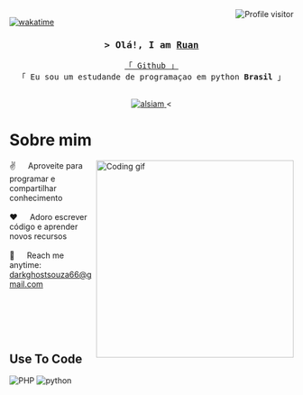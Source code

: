 <!--
<h2 align="center">
  Welcome to Al Siam World!
  <img src="https://media.giphy.com/media/hvRJCLFzcasrR4ia7z/giphy.gif" width="28">
</h2>
-->

<!--
<p align="center">
  <a href="https://github.com/alsiam"><img src="https://readme-typing-svg.herokuapp.com/?lines=Self%20Taught%20Programmer;Front%20End%20Developer;1.5%2B%20years%20of%20coding%20experience;Always%20learning%20new%20things&center=true&width=380&height=45"></a>
</p>

 -->

<a href="https://komarev.com/ghpvc/?username=alsiam">
  <img align="right" src="https://komarev.com/ghpvc/?username=alsiam&label=Visitors&color=0e75b6&style=flat" alt="Profile visitor" />
</a>


[![wakatime](https://wakatime.com/badge/user/eebb3dd8-d9b2-40de-9b88-6fd6cac99dbc.svg)](https://wakatime.com/@eebb3dd8-d9b2-40de-9b88-6fd6cac99dbc)

<!-- Intro  -->
<h3 align="center">
        <samp>&gt; Olá!, I am
                <b><a target="_blank" href="https://github.com/Ruanpery/ruan">Ruan</a></b>
        </samp>
</h3>


<p align="center"> 
  <samp>
    <a href="https://github.com/Ruanpery/ruan">「 Github 」</a>
    <br>
    「 Eu sou um estudande de programaçao em python <b>Brasil</b> 」
    <br>
    <br>
  </samp>
</p>

<p align="center">
 <a href="https://www.linkedin.com/in/ruan-pery-49286729a/" target="_blank">
  <img src="https://img.shields.io/badge/LinkedIn-0077B5?style=for-the-badge&logo=linkedin&logoColor=white" alt="alsiam"/>
 </a>
 <!-- <a href="https://www.linkedin.com/in/ruan-pery-49286729a/ target="_blank">
  <img src="https://img.shields.io/badge/dev.to-0A0A0A?style=for-the-badge&logo=dev.to&logoColor=white" alt="alsiam" />
 </a> -->
 <
 

<!-- About Section -->
 # Sobre mim
 
<p>
 <img align="right" width="350" src="/assets/programmer.gif" alt="Coding gif" />
  
 ✌️ &emsp; Aproveite para programar e compartilhar conhecimento <br/><br/>
 ❤️ &emsp; Adoro escrever código e aprender novos recursos <br/><br/>
 📧 &emsp; Reach me anytime: darkghostsouza66@gmail.com<br/><br/>
 

</p>

<br/>
<br/>
<br/>

## Use To Code

![PHP](https://img.shields.io/badge/Php-593D88?style=for-the-badge&logo=php&logoColor=white)
![python](https://img.shields.io/badge/Python-F0DB4F?style=for-the-badge&labelColor=black&logo=python&logoColor=F0DB4F)

<br/>
